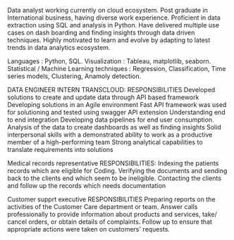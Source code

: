 Data analyst working currently on cloud ecosystem. Post graduate in International business, having diverse
work experience. Proficient in data extraction using SQL and analysis in Python. Have delivered multiple use
cases on dash boarding and finding insights through data driven techniques. Highly motivated to learn and
evolve by adapting to latest trends in data analytics ecosystem.


Languages : Python, SQL.
Visualization : Tableau, matplotlib, seaborn.
Statistical / Machine Learning techniques :
Regression, Classification, Time series models,
Clustering, Anamoly detection.



DATA ENGINEER INTERN TRANSCLOUD:
RESPONSIBILITIES
Developed solutions to create and update data through API based framework
Developing solutions in an Agile environment
Fast API framework was used for solutioning and tested using swagger API extension
Understanding end to end integration
Developing data pipelines for end user consumption.
Analysis of the data to create dashboards as well as finding insights
Solid interpersonal skills with a demonstrated ability to work as a productive member of a high-performing
team
Strong analytical capabilities to translate requirements into solutions


Medical records representative
RESPONSIBILITIES:
Indexing the patients records which are eligible for Coding.
Verifying the documents and sending back to the clients end which seem to be ineligible.
Contacting the clients and follow up the records which needs documentation

Customer supprt executive
RESPONSIBILITIES
Preparing reports on the activities of the Customer Care department or team.
Answer calls professionally to provide information about products and services, take/ cancel orders, or
obtain details of complaints.
Follow up to ensure that appropriate actions were taken on customers' requests.
